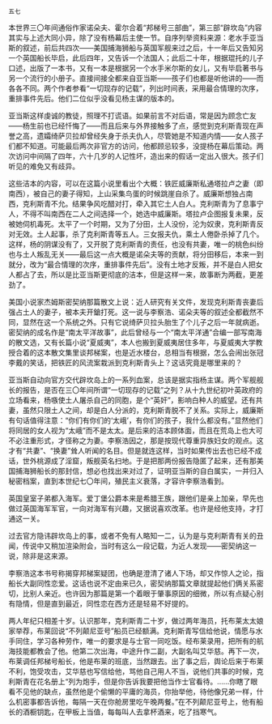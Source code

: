     五七 

   本世界三〇年间通俗作家诺朵夫、霍尔合着“邦梯号三部曲”，第三部“辟坎岛”内容其实与上述大同小异，除了没有杨幕后主使一节。自序列举资料来源：老水手亚当斯的叙述，前后共四次——美国捕海狮船与英国军舰来过之后，十一年后又告知另一个英国船长毕启，此后四年，又告诉一个法国人；此后二十年，根据琨托的儿子口述，出版了一本书，又有一本是根据另一个水手米尔斯的女儿，又有毕启著书与另一个流行的小册子。直接间接全都来自亚当斯——孩子们也都是听他讲的——而各各不同。两个作者参看“一切现存的记载”，列出时间表，采用最合情理的次序，重排事件先后。他们二位似乎没看见杨主谋的版本的。

   亚当斯这样虔诚的教徒，照理不打谎语。如果前言不对后语，常是因为顾念亡友——杨生前也已经忏悔了——而且后来与外界接触多了点，感觉到克利斯青现在声誉之高，遗孀绮萨贝拉却曾经失身于杀夫仇人，尽管她是不知道内情——女人孩子们都不知道。可能最后两次非官方的访问，他都顾忌较多，没提杨在幕后策动。两次访问中间隔了四年，六十几岁的人记性坏，造出来的假话一定出入很大。孩子们听见的难免又有歧异。

   这些洁本的内容，可以在这篇小说里看出个大概：铁匠威廉斯私通塔拉卢之妻（即南西），被自己的妻子得知，上山采集鸟蛋的时候跳崖自杀了。威廉斯想独占南西，克利斯青不允。结果争风吃醋对打，牵入其它土人白人。克利斯青为了息事宁人，不得不叫南西在二人之间选择一个，她选中威廉斯。塔拉卢企图报复未果，反被她伺机毒死。太平了一个时期，又为了分田，土人没份，沦为奴隶，克利斯青反对无效。土人起事，杀了克利斯青等五人。三女报夫仇，乘土人倦卧杀掉了几个。这样，杨的阴谋没有了，又开脱了克利斯青的责任，也没有共妻，唯一的桃色纠纷也与土人叛乱无关——最后这一点大概是诺朵夫等的贡献，将分田移后，本来一到就分，改为“最合情理的次序，重排事件先后”。没有土地才反叛，并不是白人把女人都占了去，所以是比亚当斯更彻底的洁本，但是这样一来，故事断为两截，更差劲了。

   美国小说家杰姆斯密契纳那篇散文上说：近人研究有关文件，发现克利斯青丧妻后强占土人的妻子，被本夫开鎗打死。这一说与李察浩、诺朵夫等的叙述全都截然不同，显然在这一个系统之外。只有它说绮萨贝拉头胎生了个儿子之后一年就病逝。密契纳的成名作是“南太平洋故事”，此后曾经与一个“南太平洋通”合编一部写南海的散文选，又有长篇小说“夏威夷”，本人也搬到夏威夷居住多年，与夏威夷大学教授合着的这本散文集里谈邦梯案，也是近水楼台，总相当有根据，怎么会闹出张冠李戴的笑话，把铁匠的风流案栽派到克利斯青头上？这话究竟是哪里来的？

   亚当斯自动向官方交代辟坎岛上的一系列血案，总该是据实指杨主谋。两个军舰舰长的报告，是否在三〇年间所谓“一切现存的记载”之列？从十九世纪初叶英政府的立场看来，杨嗾使土人屠杀自己的同胞，是个“英奸”，影响白种人的威望。还有共妻，虽然只限土人之间，却是白人分派的，克利斯青脱不了关系。实际上，威廉斯有句话值得注意：“你们有你们的‘太峨’，有你们的孩子，我什么都没有。”显然他们将同居的女人视为“太峨”而不是太太。是后来的洁本顾体面，而且在荒岛上也大可不必注重形式，才径称之为妻。李察浩因之，那是按现代尊重异族妇女的观点。这才有“共妻”、“换妻”耸人听闻的名目。但是就连这样，当时如果传出去也已经不成话，世外桃源成了淫窟，叛舰英名扫地。于是把那两份报告隐匿了起来，还有那美国捕海狮船长的那封信，想必也找出来对过了，证明亚当斯的自白属实，一并归入秘密档案，直到本世纪七〇年间，殖民主义衰落，才容许李察浩看到。

   英国皇室子弟都入海军。爱丁堡公爵本来是希腊王族，跟他们是亲上加亲，早先也做过英国海军军官，一向对海军有兴趣，又据说喜欢改革。也许是经他支持，才打通这一关。

   过去官方隐讳辟坎岛上的事，或者不免有人略知一二，认为是与克利斯青有关的丑闻，传说中又稍加渲染附会，当时有这么一段记载，为近人发现——密契纳这一说，除非是这来源。

   李察浩这本书号称揭穿邦梯案疑团，也确是澄清了诸人下场，却又作惊人之论，指船长大副同性恋爱。这话也说不定由来已久，密契纳那篇文章就提起他们俩关系密切，比别人亲近。也许因为那篇是第一个着眼于肇事原因的细微，所以有点疑心别有隐情，但是直到最近，同性恋在西方还是轻易不好提的。

   两人年纪只相差十岁。认识那年，克利斯青二十岁，做过两年海员，托布莱太太娘家举荐，布莱回说“不列颠尼亚号”船员已经额满。克利斯青写信给他说，情愿与水手同住，学习各种劳作，唯一的要求是与士官一同吃饭。经布莱录用，把所有的航海技能都教会了他。他第二次出海，中途升作二副，大副名叫艾华慈。再下一次，布莱调任邦梯号船长，他是布莱的班底，当然跟去。出了事之后，舆论后来于布莱不利，饱受攻击，艾华慈也写信给他，骂他自己用人不当，说他们共事的时候，克利斯青在花名册上“列为炮手，但是你告诉我要把他当作士官看待。……你瞎了眼看不见他的缺点，虽然他是个偷懒的平庸的海员，你抬举他，待他像兄弟一样，什么机密事都告诉他，每隔一天在你舱房里吃午晚两餐。”在不列颠尼亚号上，他有船长的酒橱钥匙，在甲板上当值，每每叫人去拿杯酒来，吃了挡寒气。

